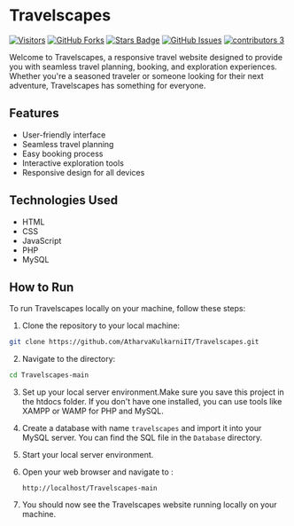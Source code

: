 # Travelscapes
<a href="https://github.com/AtharvaKulkarniIT/Travelscapes"><img src="https://visitor-badge.laobi.icu/badge?page_id=AtharvaKulkarniIT.Travelscapes" alt="Visitors"/></a>
[![GitHub Forks](https://img.shields.io/github/forks/AtharvaKulkarniIT/Travelscapes.svg?style=social&label=Fork&maxAge=2592000)](https://www.github.com/AtharvaKulkarniIT/Travelscapes/fork)
<a href="https://github.com/AtharvaKulkarniIT/Travelscapes/stargazers"><img src="https://img.shields.io/github/stars/AtharvaKulkarniIT/Travelscapes" alt="Stars Badge"/></a>
[![GitHub Issues](https://img.shields.io/github/issues/AtharvaKulkarniIT/Travelscapes.svg?style=flat&label=Issues&maxAge=2592000)](https://www.github.com/AtharvaKulkarniIT/Travelscapes/issues)
[![contributors 3](https://img.shields.io/badge/contributors-3-brightgreen.svg?style=flat&label=Contributors&colorA=red&colorB=black	)](#)

Welcome to Travelscapes, a responsive travel website designed to provide you with seamless travel planning, booking, and exploration experiences. Whether you're a seasoned traveler or someone looking for their next adventure, Travelscapes has something for everyone.

## Features

- User-friendly interface
- Seamless travel planning
- Easy booking process
- Interactive exploration tools
- Responsive design for all devices

## Technologies Used

- HTML
- CSS
- JavaScript
- PHP
- MySQL

## How to Run

To run Travelscapes locally on your machine, follow these steps:

1. Clone the repository to your local machine:

```bash
git clone https://github.com/AtharvaKulkarniIT/Travelscapes.git
```

2. Navigate to the directory:

```bash
cd Travelscapes-main
```

3. Set up your local server environment.Make sure you save this project in the htdocs folder. If you don't have one installed, you can use tools like XAMPP or WAMP for PHP and MySQL.

4. Create a database with name `travelscapes` and import it into your MySQL server. You can find the SQL file in the `Database` directory. 

5. Start your local server environment.

6. Open your web browser and navigate to :
   ```
   http://localhost/Travelscapes-main
   ```

7. You should now see the Travelscapes website running locally on your machine.




